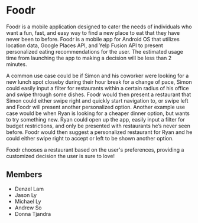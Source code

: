 # Foodr

Foodr is a mobile application designed to cater the needs of individuals who want a fun, fast, and easy way to find a new place to eat that they have never been to before. Foodr is a mobile app for Android OS that utilizes location data, Google Places API, and Yelp Fusion API to present personalized eating recommendations for the user. The estimated usage time from launching the app to making a decision will be less than 2 minutes.

A common use case could be if Simon and his coworker were looking for a new lunch spot closeby during their hour break for a change of pace, Simon could easily input a filter for restaurants within a certain radius of his office and swipe through some dishes. Foodr would then present a restaurant that Simon could either swipe right and quickly start navigation to, or swipe left and Foodr will present another personalized option. Another example use case would be when Ryan is looking for a cheaper dinner option, but wants to try something new. Ryan could open up the app, easily input a filter for budget restrictions, and only be presented with restaurants he’s never seen before. Foodr would then suggest a personalized restaurant for Ryan and he could either swipe right to accept or left to be shown another option.

Foodr chooses a restaurant based on the user's preferences, providing a customized decision the user is sure to love!

## Members
- Denzel Lam
- Jason Ly
- Michael Ly
- Andrew So
- Donna Tjandra
